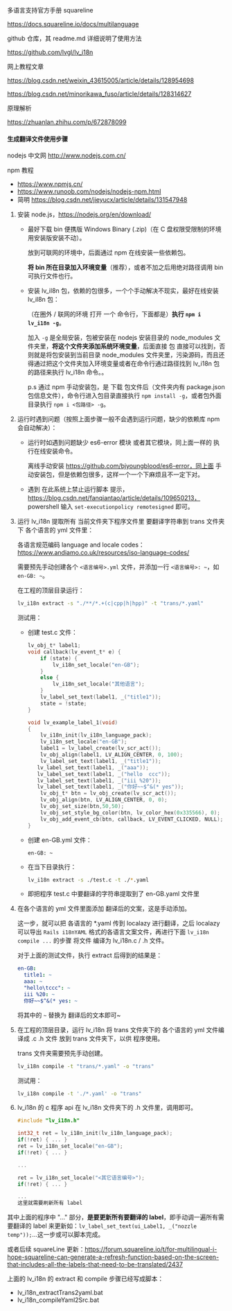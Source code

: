 多语言支持官方手册 squareline

https://docs.squareline.io/docs/multilanguage

github 仓库，其 readme.md 详细说明了使用方法

https://github.com/lvgl/lv_i18n



网上教程文章

https://blog.csdn.net/weixin_43615005/article/details/128954698

https://blog.csdn.net/minorikawa_fuso/article/details/128314627

原理解析

https://zhuanlan.zhihu.com/p/672878099



#### 生成翻译文件使用步骤

nodejs 中文网 http://www.nodejs.com.cn/

npm 教程

- https://www.npmjs.cn/
- https://www.runoob.com/nodejs/nodejs-npm.html
- 简明 https://blog.csdn.net/jieyucx/article/details/131547948

1. 安装 node.js，https://nodejs.org/en/download/

   - 最好下载 bin 便携版 Windows Binary (.zip)（在 C 盘权限受限制的环境用安装版安装不动）。

     放到可联网的环境中，后面通过 npm 在线安装一些依赖包。

     **将 bin 所在目录加入环境变量**（推荐），或者不加之后用绝对路径调用 bin 可执行文件也行。

   - 安装  lv_il8n 包，依赖的包很多，一个个手动解决不现实，最好在线安装 lv_il8n 包：

     （在圈外 / 联网的环境 打开 一个 命令行，下面都是）**执行 `npm i lv_i18n -g`**。

     加入 `-g` 是全局安装，包被安装在 nodejs 安装目录的 node_modules 文件夹里，**将这个文件夹添加系统环境变量**，后面直接 包 直接可以找到，否则就是将包安装到当前目录 node_modules 文件夹里，污染源码，而且还得通过把这个文件夹加入环境变量或者在命令行通过路径找到 lv_i18n 包的路径来执行 lv_i18n 命令。。

     p.s 通过 npm 手动安装包，是 下载 包文件后（文件夹内有 package.json 包信息文件），命令行进入包目录直接执行 `npm install -g`，或者包外面目录执行 `npm i <包路径> -g`。

2. 运行时遇到问题（按照上面步骤一般不会遇到运行问题，缺少的依赖库 npm 会自动解决）：

   - 运行时如遇到问题缺少 es6-error 模块 或者其它模块，同上面一样的 执行在线安装命令。

     离线手动安装 https://github.com/bjyoungblood/es6-error，同上面 手动安装包，但是依赖包很多，这样一个一个下麻烦且不一定下对。

   - 遇到 在此系统上禁止运行脚本 提示，https://blog.csdn.net/fanqiantao/article/details/109650213， powershell 输入 `set-executionpolicy remotesigned` 即可。

3. 运行 lv_i18n 提取所有 当前文件夹下程序文件里 要翻译字符串到 trans 文件夹下 各个语言的 yml 文件里：

   各语言规范编码 language and locale codes：https://www.andiamo.co.uk/resources/iso-language-codes/

   需要预先手动创建各个 `<语言编号>.yml` 文件，并添加一行 `<语言编号>: ~`，如 `en-GB: ~`。

   在工程的顶层目录运行：

   ```bash
   lv_i18n extract -s "./**/*.+(c|cpp|h|hpp)" -t "trans/*.yaml"
   ```

   测试用：

   - 创建 test.c 文件：

     ```c
     lv_obj_t* label1;
     void callback(lv_event_t* e) {
         if (state) {
             lv_i18n_set_locale("en-GB");
         }
         else {
             lv_i18n_set_locale("其他语言");
         }
         lv_label_set_text(label1, _("title1"));
         state = !state;
     }
     
     void lv_example_label_1(void)
     {
         lv_i18n_init(lv_i18n_language_pack);
         lv_i18n_set_locale("en-GB");
         label1 = lv_label_create(lv_scr_act());
         lv_obj_align(label1, LV_ALIGN_CENTER, 0, 100);
         lv_label_set_text(label1, _("title1"));
     	lv_label_set_text(label1, _("aaa"));
     	lv_label_set_text(label1, _("hello	ccc"));
     	lv_label_set_text(label1, _("iii %20"));
     	lv_label_set_text(label1, _("你好~~$^&(* yes"));
         lv_obj_t* btn = lv_obj_create(lv_scr_act());
         lv_obj_align(btn, LV_ALIGN_CENTER, 0, 0);
         lv_obj_set_size(btn,50,50);
         lv_obj_set_style_bg_color(btn, lv_color_hex(0x335566), 0);
         lv_obj_add_event_cb(btn, callback, LV_EVENT_CLICKED, NULL);
     }
     ```

   - 创建 en-GB.yml 文件：

     ```
     en-GB: ~
     ```

   - 在当下目录执行：

     ```bash
     lv_i18n extract -s ./test.c -t ./*.yaml
     ```

   - 即把程序 test.c 中要翻译的字符串提取到了 en-GB.yaml 文件里

4. 在各个语言的 yml 文件里面添加 翻译后的文案，这是手动添加。

   这一步，就可以把 各语言的 *.yaml 传到 localazy 进行翻译，之后 localazy 可以导出 `Rails i18nYAML` 格式的各语言文案文件，再进行下面 `lv_i18n compile ...` 的步骤 将文件 编译为 lv_i18n.c / .h 文件。

   

   对于上面的测试文件，执行 extract 后得到的结果是：

   ```yaml
   en-GB:
     title1: ~
     aaa: ~
     "hello\tccc": ~
     iii %20: ~
     你好~~$^&(* yes: ~
   ```

   将其中的 `~` 替换为 翻译后的文本即可~

5. 在工程的顶层目录，运行 lv_i18n 将 trans 文件夹下的 各个语言的 yml 文件编译成 .c .h 文件 放到 trans 文件夹下，以供 程序使用。

   trans 文件夹需要预先手动创建。

   ```bash
   lv_i18n compile -t "trans/*.yaml" -o "trans"
   ```

   测试用：

   ```bash
   lv_i18n compile -t './*.yaml' -o "trans"
   ```

6. lv_i18n 的 c 程序 api 在 lv_i18n 文件夹下的 .h 文件里，调用即可。

   ```c
   #include "lv_i18n.h"
   
   int32_t ret = lv_i18n_init(lv_i18n_language_pack);
   if(!ret) { ... }
   ret = lv_i18n_set_locale("en-GB");
   if(!ret) { ... }
   
   ...
   
   ret = lv_i18n_set_locale("<其它语言编号>");
   if(!ret) { ... }
   
   ...
   这里就需要刷新所有 label
   ```



其中上面的程序中 "..." 部分，**是要更新所有要翻译的 label**，即手动调一遍所有需要翻译的 label 来更新如：`lv_label_set_text(ui_Label1, _("nozzle temp"));`...这一步或可以脚本完成。

或者后续 squareLine 更新：https://forum.squareline.io/t/for-multilingual-i-hope-squareline-can-generate-a-refresh-function-based-on-the-screen-that-includes-all-the-labels-that-need-to-be-translated/2437



上面的 lv_i18n 的 extract 和 compile 步骤已经写成脚本：

- lv_i18n_extractTrans2yaml.bat
- lv_i18n_compileYaml2Src.bat
